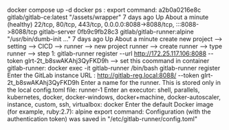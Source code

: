 docker compose up -d
docker ps : export command: 
a2b0a0216e8c   gitlab/gitlab-ce:latest            "/assets/wrapper"        7 days ago    Up About a minute (healthy)   22/tcp, 80/tcp, 443/tcp, 0.0.0.0:8088->8088/tcp, :::8088->8088/tcp                                                                gitlab-server
0fb9c9fb28c3   gitlab/gitlab-runner:alpine        "/usr/bin/dumb-init …"   7 days ago    Up About a minute 
create new project --> setting --> CICD --> runner --> new project runner --> create runner --> type runner --> step 1: gitlab-runner register  --url http://172.25.117.106:8088  --token glrt-2t_b8swAKAhj3QyFKD9h --> set this coommand in container gitlab-runner:
docker exec -it gitlab-runner  /bin/bash
 gitlab-runner register
 Enter the GitLab instance URL : http://gitlab-reg.local:8088/
 --token glrt-2t_b8swAKAhj3QyFKD9h
 Enter a name for the runner. This is stored only in the local config.toml file: runner-1
 Enter an executor: shell, parallels, kubernetes, docker, docker-windows, docker+machine, docker-autoscaler, instance, custom, ssh, virtualbox: docker
 Enter the default Docker image (for example, ruby:2.7): alpine
 export command: Configuration (with the authentication token) was saved in "/etc/gitlab-runner/config.toml"
